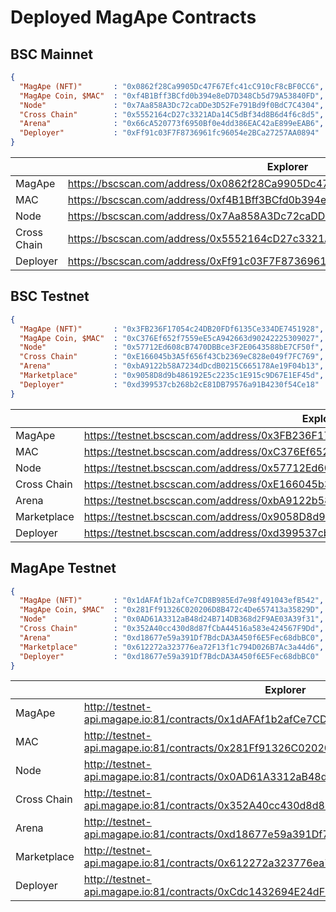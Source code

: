 # Deployed MagApe Contracts


## BSC Mainnet


```json
{
  "MagApe (NFT)"       : "0x0862f28Ca9905Dc47F67Efc41cC910cF8cBF0CC6",
  "MagApe Coin, $MAC"  : "0xf4B1Bff3BCfd0b394e8eD7D348Cb5d79A53840FD",
  "Node"               : "0x7Aa858A3Dc72caDDe3D52Fe791Bd9f0BdC7C4304",
  "Cross Chain"        : "0x5552164cD27c3321ADa14C5dBf34d8B6d4f6c8d5",
  "Arena"              : "0x66cA520773f6950Bf0e4dd386EAC42aE899eEAB6",
  "Deployer"           : "0xFf91c03F7F8736961fc96054e2BCa27257AA0894"
}
```
|  | Explorer |
| --- | --- |
| MagApe | https://bscscan.com/address/0x0862f28Ca9905Dc47F67Efc41cC910cF8cBF0CC6#code |
| MAC | https://bscscan.com/address/0xf4B1Bff3BCfd0b394e8eD7D348Cb5d79A53840FD#code |
| Node | https://bscscan.com/address/0x7Aa858A3Dc72caDDe3D52Fe791Bd9f0BdC7C4304#code |
| Cross Chain | https://bscscan.com/address/0x5552164cD27c3321ADa14C5dBf34d8B6d4f6c8d5#code |
| Deployer | https://bscscan.com/address/0xFf91c03F7F8736961fc96054e2BCa27257AA0894#code |

## BSC Testnet


```json
{
  "MagApe (NFT)"       : "0x3FB236F17054c24DB20FDf6135Ce334DE7451928",
  "MagApe Coin, $MAC"  : "0xC376Ef652f7559eE5cA942663d90242225309027",
  "Node"               : "0x57712Ed608cB7470DBBce3F2E0643588bE7CF50f",
  "Cross Chain"        : "0xE166045b3A5f656f43Cb2369eC828e049f7FC769",  
  "Arena"              : "0xbA9122b58A7234dDcdB0215C665178Ae19F04b13",
  "Marketplace"        : "0x9058D8d9b486192E5c2235c1E915c9D67E1EF45d",
  "Deployer"           : "0xd399537cb268b2cE81DB79576a91B4230f54Ce18"
}
```
|  | Explorer |
| --- | --- |
| MagApe | https://testnet.bscscan.com/address/0x3FB236F17054c24DB20FDf6135Ce334DE7451928#code |
| MAC | https://testnet.bscscan.com/address/0xC376Ef652f7559eE5cA942663d90242225309027#code |
| Node | https://testnet.bscscan.com/address/0x57712Ed608cB7470DBBce3F2E0643588bE7CF50f#code |
| Cross Chain | https://testnet.bscscan.com/address/0xE166045b3A5f656f43Cb2369eC828e049f7FC769#code |
| Arena | https://testnet.bscscan.com/address/0xbA9122b58A7234dDcdB0215C665178Ae19F04b13#code |
| Marketplace | https://testnet.bscscan.com/address/0x9058D8d9b486192E5c2235c1E915c9D67E1EF45d#code |
| Deployer | https://testnet.bscscan.com/address/0xd399537cb268b2cE81DB79576a91B4230f54Ce18#code |


## MagApe Testnet


```json
{
  "MagApe (NFT)"       : "0x1dAFAf1b2afCe7CD8B985Ed7e98f491043efB542",
  "MagApe Coin, $MAC"  : "0x281Ff91326C020206D8B472c4De657413a35829D",
  "Node"               : "0x0AD61A3312aB48d24B714DB368d2F9AE03A39f31",
  "Cross Chain"        : "0x352A40cc430d8d87fCbA44516a583e424567F9Dd",
  "Arena"              : "0xd18677e59a391Df7BdcDA3A450f6E5Fec68dbBC0",
  "Marketplace"        : "0x612272a323776ea72F13f1c794D026B7Ac3a44d6",
  "Deployer"           : "0xd18677e59a391Df7BdcDA3A450f6E5Fec68dbBC0"
}
```
|  | Explorer |
| --- | --- |
| MagApe | http://testnet-api.magape.io:81/contracts/0x1dAFAf1b2afCe7CD8B985Ed7e98f491043efB542 |
| MAC | http://testnet-api.magape.io:81/contracts/0x281Ff91326C020206D8B472c4De657413a35829D |
| Node | http://testnet-api.magape.io:81/contracts/0x0AD61A3312aB48d24B714DB368d2F9AE03A39f31 |
| Cross Chain | http://testnet-api.magape.io:81/contracts/0x352A40cc430d8d87fCbA44516a583e424567F9Dd |
| Arena | http://testnet-api.magape.io:81/contracts/0xd18677e59a391Df7BdcDA3A450f6E5Fec68dbBC0 |
| Marketplace | http://testnet-api.magape.io:81/contracts/0x612272a323776ea72F13f1c794D026B7Ac3a44d6 |
| Deployer | http://testnet-api.magape.io:81/contracts/0xCdc1432694E24dF98384Be0319018554e42E331a |


